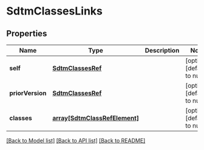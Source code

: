 # SdtmClassesLinks

## Properties
Name | Type | Description | Notes
------------ | ------------- | ------------- | -------------
**self** | [**SdtmClassesRef**](SdtmClassesRef.md) |  | [optional] [default to null]
**priorVersion** | [**SdtmClassesRef**](SdtmClassesRef.md) |  | [optional] [default to null]
**classes** | [**array[SdtmClassRefElement]**](SdtmClassRefElement.md) |  | [optional] [default to null]

[[Back to Model list]](../README.md#documentation-for-models) [[Back to API list]](../README.md#documentation-for-api-endpoints) [[Back to README]](../README.md)


